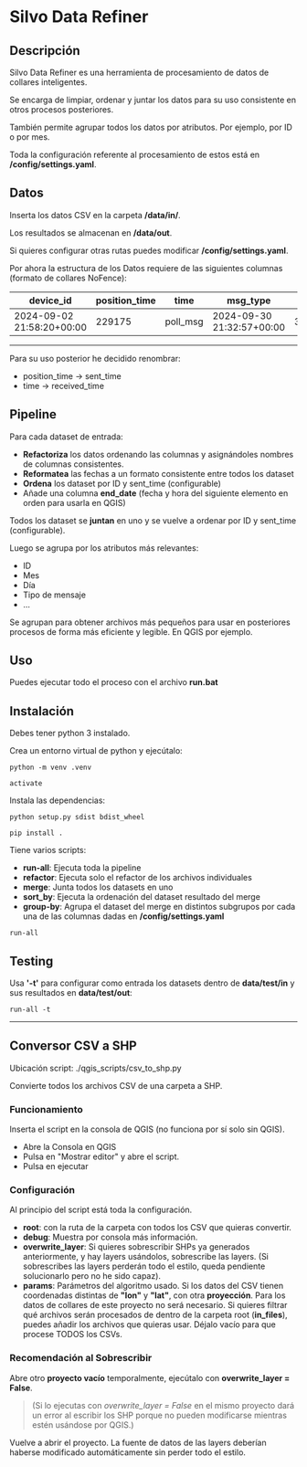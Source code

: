 # Silvo Data Refiner

## Descripción

Silvo Data Refiner es una herramienta de procesamiento de datos de collares inteligentes.

Se encarga de limpiar, ordenar y juntar los datos para su uso consistente en otros procesos posteriores.

También permite agrupar todos los datos por atributos. Por ejemplo, por ID o por mes.

Toda la configuración referente al procesamiento de estos está en **/config/settings.yaml**.

## Datos

Inserta los datos CSV en la carpeta **/data/in/**.

Los resultados se almacenan en **/data/out**.

Si quieres configurar otras rutas puedes modificar **/config/settings.yaml**.

Por ahora la estructura de los Datos requiere de las siguientes columnas (formato de collares NoFence):

| device_id | position_time | time | msg_type | lat | lon | ... |
|-|-|-|-|-|-|-|
|2024-09-02 21:58:20+00:00|229175|poll_msg|2024-09-30 21:32:57+00:00|38.3843833|-2.6894614| ... |

---

Para su uso posterior he decidido renombrar:

- position_time -> sent_time
- time -> received_time

## Pipeline

Para cada dataset de entrada:

- **Refactoriza** los datos ordenando las columnas y asignándoles nombres de columnas consistentes.
- **Reformatea** las fechas a un formato consistente entre todos los dataset
- **Ordena** los dataset por ID y sent_time (configurable)
- Añade una columna **end_date** (fecha y hora del siguiente elemento en orden para usarla en QGIS)

Todos los dataset se **juntan** en uno y se vuelve a ordenar por ID y sent_time (configurable).

Luego se agrupa por los atributos más relevantes:

- ID
- Mes
- Día
- Tipo de mensaje
- ...

Se agrupan para obtener archivos más pequeños para usar en posteriores procesos de forma más eficiente y legible. En QGIS por ejemplo.

## Uso

Puedes ejecutar todo el proceso con el archivo **run.bat**

## Instalación

Debes tener python 3 instalado.

Crea un entorno virtual de python y ejecútalo:

```shell
python -m venv .venv
```

```shell
activate
```

Instala las dependencias:

```shell
python setup.py sdist bdist_wheel
```

```shell
pip install .
```

Tiene varios scripts:

- **run-all**: Ejecuta toda la pipeline
- **refactor**: Ejecuta solo el refactor de los archivos individuales
- **merge**: Junta todos los datasets en uno
- **sort_by**: Ejecuta la ordenación del dataset resultado del merge
- **group-by**: Agrupa el dataset del merge en distintos subgrupos por cada una de las columnas dadas en **/config/settings.yaml**

```shell
run-all
```

## Testing

Usa **'-t'** para configurar como entrada los datasets dentro de **data/test/in** y sus resultados en **data/test/out**:

```shell
run-all -t
```

---

## Conversor CSV a SHP

Ubicación script: ./qgis_scripts/csv_to_shp.py

Convierte todos los archivos CSV de una carpeta a SHP.

### Funcionamiento

Inserta el script en la consola de QGIS (no funciona por sí solo sin QGIS).

- Abre la Consola en QGIS
- Pulsa en "Mostrar editor" y abre el script.
- Pulsa en ejecutar

### Configuración

Al principio del script está toda la configuración.

- **root**: con la ruta de la carpeta con todos los CSV que quieras convertir.
- **debug**: Muestra por consola más información.
- **overwrite_layer**: Si quieres sobrescribir SHPs ya generados anteriormente, y hay layers usándolos, sobrescribe las layers.
(Si sobrescribes las layers perderán todo el estilo, queda pendiente solucionarlo pero no he sido capaz).
- **params**: Parámetros del algoritmo usado. Si los datos del CSV tienen coordenadas distintas de **"lon"** y **"lat"**, con otra **proyección**. Para los datos de collares de este proyecto no será necesario.
Si quieres filtrar qué archivos serán procesados de dentro de la carpeta root (**in_files**), puedes añadir los archivos que quieras usar. Déjalo vacío para que procese TODOS los CSVs.

### Recomendación al Sobrescribir

Abre otro **proyecto vacío** temporalmente, ejecútalo con **overwrite_layer = False**.

>(Si lo ejecutas con *overwrite_layer = False* en el mismo proyecto dará un error al escribir los SHP porque no pueden modificarse mientras estén usándose por QGIS.)

Vuelve a abrir el proyecto. La fuente de datos de las layers deberían haberse modificado automáticamente sin perder todo el estilo.

